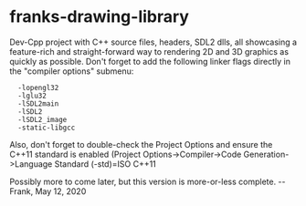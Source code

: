 # franks-drawing-library

Dev-Cpp project with C++ source files, headers, SDL2 dlls, all showcasing a feature-rich and straight-forward way to rendering 2D and 3D graphics as quickly as possible. Don't forget to add the following linker flags directly in the "compiler options" submenu:

```
  -lopengl32
  -lglu32
  -lSDL2main
  -lSDL2
  -lSDL2_image
  -static-libgcc
  ```
  
Also, don't forget to double-check the Project Options and ensure the C++11 standard is enabled (Project Options->Compiler->Code Generation->Language Standard (-std)=ISO C++11

Possibly more to come later, but this version is more-or-less complete. -- Frank, May 12, 2020
